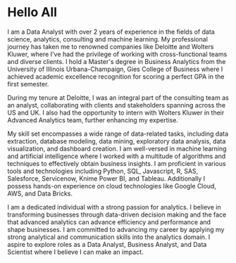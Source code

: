 # Hello All

I am a Data Analyst with over 2 years of experience in the fields of data science, analytics, consulting and machine learning. My professional journey has taken me to renowned companies like Deloitte and Wolters Kluwer, where I've had the privilege of working with cross-functional teams and diverse clients. I hold a Master's degree in Business Analytics from the University of Illinois Urbana-Champaign, Gies College of Business where I achieved academic excellence recognition for scoring a perfect GPA in the first semester.

During my tenure at Deloitte, I was an integral part of the consulting team as an analyst, collaborating with clients and stakeholders spanning across the US and UK. I also had the opportunity to intern with Wolters Kluwer in their Advanced Analytics team, further enhancing my expertise.

My skill set encompasses a wide range of data-related tasks, including data extraction, database modeling, data mining, exploratory data analysis, data visualization, and dashboard creation. I am well-versed in machine learning and artificial intelligence where I worked with a multitude of algorithms and techniques to effectively obtain business insights. I am proficient in various tools and technologies including Python, SQL, Javascript, R, SAS, Salesforce, Servicenow, Knime Power BI, and Tableau. Additionally I possess hands-on experience on cloud technologies like Google Cloud, AWS, and Data Bricks.

I am a dedicated individual with a strong passion for analytics. I believe in transforming businesses through data-driven decision making and the face that advanced analytics can advance efficiency and performance and shape businesses. I am committed to advancing my career by applying my strong analytical and communication skills into the analytics domain. I aspire to explore roles as a Data Analyst, Business Analyst, and Data Scientist where I believe I can make an impact.





